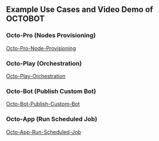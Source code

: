 ## Example Use Cases and Video Demo of OCTOBOT

### Octo-Pro (Nodes Provisioning)

[Octo-Pro-Node-Provisioning](https://drive.google.com/file/d/1ZsKpuCayEQs0ghVIlTp9hFCilj_T2dpB/view?usp=sharing)

### Octo-Play (Orchestration)

[Octo-Play-Orchestration](https://drive.google.com/file/d/179T3VZbXh0hnHWydbyFt-2eAu-leqUHx/view?usp=sharing)

### Octo-Bot (Publish Custom Bot)

[Octo-Bot-Publish-Custom-Bot](https://drive.google.com/file/d/1SYTRNlat6XXtnSyUTeNWxhoLnNpIHyBk/view?usp=sharing)

### Octo-App (Run Scheduled Job)

[Octo-App-Run-Scheduled-Job](https://drive.google.com/file/d/1qW3xSfhK6uPntC5sNDtwwCmNbdMLWkXa/view?usp=sharing)